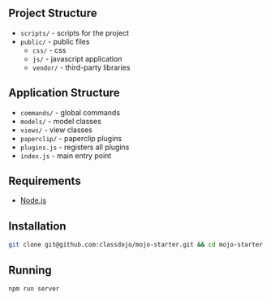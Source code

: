 ## Project Structure

- `scripts/` - scripts for the project
- `public/` - public files
  - `css/` - css 
  - `js/` - javascript application
  - `vendor/` - third-party libraries


## Application Structure

- `commands/` - global commands
- `models/` - model classes 
- `views/` - view classes
- `paperclip/` - paperclip plugins
- `plugins.js` - registers all plugins
- `index.js` - main entry point


## Requirements

- [Node.js](http://nodejs.org)

## Installation

```bash
git clone git@github.com:classdojo/mojo-starter.git && cd mojo-starter && npm install;
```

## Running

```bash
npm run server
```